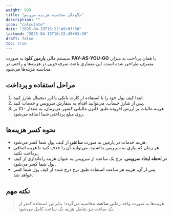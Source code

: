 ```yaml
---
weight: 999
title: "چگونگی محاسبه هزینه سرویس"
description: ""
icon: "calculate"
date: "2025-04-19T16:22:49+03:30"
lastmod: "2025-04-19T16:22:49+03:30"
draft: false
toc: true
---
```


سیستم مالی **پارمین کلود** به صورت **PAY-AS-YOU-GO** یا همان *پرداخت به میزان مصرف* طراحی شده است. این معماری باعث صرفه‌جویی در هزینه‌ها و راحتی در محاسبه هزینه‌ها می‌شود.

## مراحل استفاده و پرداخت

1. ابتدا کیف پول خود را با استفاده از کارت بانکی یا ارز دیجیتال شارژ کنید.
2. پس از شارژ حساب، می‌توانید اقدام به سفارش سرویس و خدمات کنید.
3. هزینه مالیات بر ارزش افزوده طبق قانون مالیاتی کشور عزیزمان، به مقدار **۱۰٪** بر روی مبلغ پرداختی شما اضافه می‌شود.

## نحوه کسر هزینه‌ها

- هزینه خدمات در پارمین به صورت **ساعتی** از کیف پول شما کسر می‌شود.
- هر زمان که نیازی به سرویس نداشتید، می‌توانید آن را حذف کنید تا هزینه اضافی پرداخت نکنید.
- **در لحظه ایجاد سرویس**، نرخ یک ساعت از سرویس به عنوان هزینه راه‌اندازی از کیف پول شما کسر می‌شود.
- پس از آن، هزینه هر ساعت استفاده طبق نرخ درج شده از کیف پول شما کسر خواهد شد.

## نکته مهم

> هزینه‌ها به صورت واحد زمانی **ساعت** محاسبه می‌گردد؛ بنابراین استفاده کمتر از یک ساعت نیز شامل هزینه یک ساعت کامل می‌شود.
